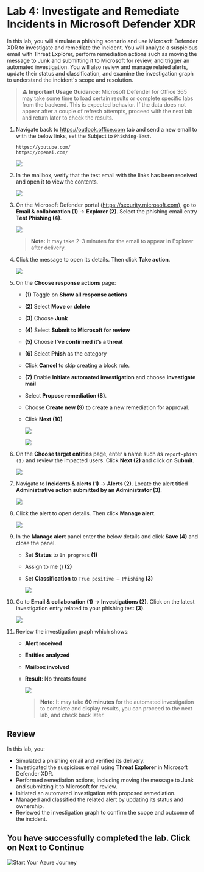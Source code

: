 # Lab 4: Investigate and Remediate Incidents in Microsoft Defender XDR

In this lab, you will simulate a phishing scenario and use Microsoft Defender XDR to investigate and remediate the incident. You will analyze a suspicious email with Threat Explorer, perform remediation actions such as moving the message to Junk and submitting it to Microsoft for review, and trigger an automated investigation. You will also review and manage related alerts, update their status and classification, and examine the investigation graph to understand the incident's scope and resolution.

> **⚠ Important Usage Guidance:** Microsoft Defender for Office 365 may take some time to load certain results or complete specific labs from the backend. This is expected behavior. If the data does not appear after a couple of refresh attempts, proceed with the next lab and return later to check the results.

1. Navigate back to https://outlook.office.com tab and send a new email to **<inject key="AzureAdUserEmail"></inject>** with the below links, set the Subject to `Phishing-Test`.

   ```
   https://youtube.com/  
   https://openai.com/  
   ```

      ![](./media/rd_day1_ex3_t2_1.png)

1. In the mailbox, verify that the test email with the links has been received and open it to view the contents.

   ![](./media/g_r_e2_2_1.png)

1. On the Microsoft Defender portal (https://security.microsoft.com), go to **Email & collaboration (1)** → **Explorer (2)**. Select the phishing email entry **Test Phishing (4)**.

   ![](./media/rd_day1_ex3_t2_2.png)

   > **Note:** It may take 2–3 minutes for the email to appear in Explorer after delivery.

1. Click the message to open its details. Then click **Take action**.

   ![](./media/rd_day1_ex3_t2_3.png)

1. On the **Choose response actions** page:

   - **(1)** Toggle on **Show all response actions**  
   - **(2)** Select **Move or delete**  
   - **(3)** Choose **Junk**  
   - **(4)** Select **Submit to Microsoft for review**  
   - **(5)** Choose **I've confirmed it’s a threat**  
   - **(6)** Select **Phish** as the category  
   - Click **Cancel** to skip creating a block rule.
   - **(7)** Enable **Initiate automated investigation** and choose **investigate mail**  
   - Select **Propose remediation (8)**.  
   - Choose **Create new (9)** to create a new remediation for approval. 
   - Click **Next (10)**

      ![](./media/g_r_e2_2_2.png)

      ![](./media/g_r_e2_2_3.png)    

1. On the **Choose target entities** page, enter a name such as `report-phish (1)` and review the impacted users. Click **Next (2)** and click on **Submit**.

   ![](./media/rd_day1_ex3_t2_5.png)

1. Navigate to **Incidents & alerts (1)** → **Alerts (2)**. Locate the alert titled **Administrative action submitted by an Administrator (3)**.

   ![](./media/rd_day1_ex3_t2_6.png)

1. Click the alert to open details. Then click **Manage alert**.

   ![](./media/rd_day1_ex3_t2_7.png)

1. In the **Manage alert** panel enter the below details and click **Save (4)** and close the panel.

   - Set **Status** to `In progress` **(1)**
   - Assign to me (<inject key="AzureAdUserEmail"></inject>) **(2)**
   - Set **Classification** to `True positive – Phishing` **(3)** 

     ![](./media/rd_day1_ex3_t2_8.png)

1. Go to **Email & collaboration (1)** → **Investigations (2)**. Click on the latest investigation entry related to your phishing test **(3)**.

   ![](./media/rd_day1_ex3_t2_9.png)

1. Review the investigation graph which shows:

    - **Alert received**  
    - **Entities analyzed**  
    - **Mailbox involved**  
    - **Result**: No threats found

      ![](./media/rd_day1_ex3_t2_10.png)

      > **Note:** It may take **60 minutes** for the automated investigation to complete and display results, you can proceed to the next lab, and check back later.

## Review

In this lab, you:

- Simulated a phishing email and verified its delivery.  
- Investigated the suspicious email using **Threat Explorer** in Microsoft Defender XDR.  
- Performed remediation actions, including moving the message to Junk and submitting it to Microsoft for review.  
- Initiated an automated investigation with proposed remediation.  
- Managed and classified the related alert by updating its status and ownership.  
- Reviewed the investigation graph to confirm the scope and outcome of the incident.  

## You have successfully completed the lab. Click on Next to Continue

  ![Start Your Azure Journey](./media/rd_gs_1_9.png)
